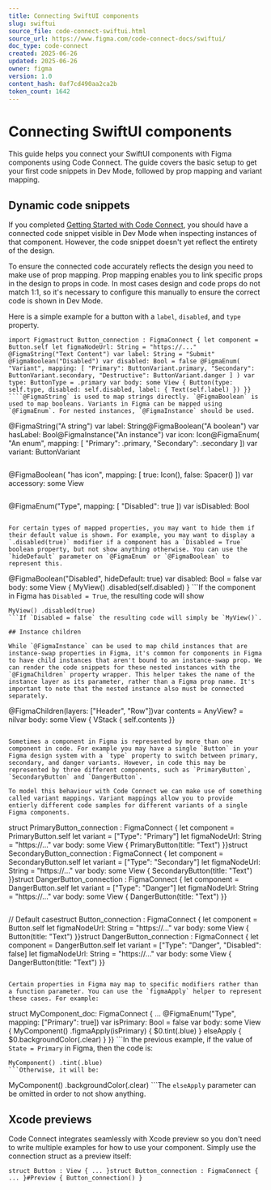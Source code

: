 ```yaml
---
title: Connecting SwiftUI components
slug: swiftui
source_file: code-connect-swiftui.html
source_url: https://www.figma.com/code-connect-docs/swiftui/
doc_type: code-connect
created: 2025-06-26
updated: 2025-06-26
owner: figma
version: 1.0
content_hash: 0af7cd490aa2ca2b
token_count: 1642
---
```

# Connecting SwiftUI components

This guide helps you connect your SwiftUI components with Figma components using Code Connect. The guide covers the basic setup to get your first code snippets in Dev Mode, followed by prop mapping and variant mapping.

## Dynamic code snippets

If you completed [Getting Started with Code Connect](/code-connect-docs/quickstart-guide/), you should have a connected code snippet visible in Dev Mode when inspecting instances of that component. However, the code snippet doesn't yet reflect the entirety of the design.

To ensure the connected code accurately reflects the design you need to make use of prop mapping. Prop mapping enables you to link specific props in the design to props in code. In most cases design and code props do not match 1:1, so it's necessary to configure this manually to ensure the correct code is shown in Dev Mode.

Here is a simple example for a button with a `label`, `disabled`, and `type` property.

```
import Figmastruct Button_connection : FigmaConnect { let component = Button.self let figmaNodeUrl: String = "https://..." @FigmaString("Text Content") var label: String = "Submit" @FigmaBoolean("Disabled") var disabled: Bool = false @FigmaEnum( "Variant", mapping: [ "Primary": ButtonVariant.primary, "Secondary": ButtonVariant.secondary, "Destructive": ButtonVariant.danger ] ) var type: ButtonType = .primary var body: some View { Button(type: self.type, disabled: self.disabled, label: { Text(self.label) }) }}
````@FigmaString` is used to map strings directly. `@FigmaBoolean` is used to map booleans. Variants in Figma can be mapped using `@FigmaEnum`. For nested instances, `@FigmaInstance` should be used.

```
@FigmaString("A string") var label: String@FigmaBoolean("A boolean") var hasLabel: Bool@FigmaInstance("An instance") var icon: Icon@FigmaEnum( "An enum", mapping: [ "Primary": .primary, "Secondary": .secondary ]) var variant: ButtonVariant
```For more advanced mapping, where properties in Figma and code do not match 1:1, Code Connect also allows you to specify your own mapping. For example, mapping a boolean from Figma to whether to display an icon or a spacer accessory.

```
@FigmaBoolean( "has icon", mapping: [ true: Icon(), false: Spacer() ]) var accessory: some View
```Or setting a boolean to true when a specific enum option is specified in Figma.

```
@FigmaEnum("Type", mapping: [ "Disabled": true ]) var isDisabled: Bool
```### Hiding Default Values

For certain types of mapped properties, you may want to hide them if their default value is shown. For example, you may want to display a `.disabled(true)` modifier if a component has a `Disabled = True` boolean property, but not show anything otherwise. You can use the `hideDefault` parameter on `@FigmaEnum` or `@FigmaBoolean` to represent this.

```
 @FigmaBoolean("Disabled", hideDefault: true) var disabled: Bool = false var body: some View { MyView() .disabled(self.disabled) }
```If the component in Figma has `Disabled = True`, the resulting code will show

```
MyView() .disabled(true)
```If `Disabled = false` the resulting code will simply be `MyView()`.

## Instance children

While `@FigmaInstance` can be used to map child instances that are instance-swap properties in Figma, it's common for components in Figma to have child instances that aren't bound to an instance-swap prop. We can render the code snippets for these nested instances with the `@FigmaChildren` property wrapper. This helper takes the name of the instance layer as its parameter, rather than a Figma prop name. It's important to note that the nested instance also must be connected separately.

```
@FigmaChildren(layers: ["Header", "Row"])var contents = AnyView? = nilvar body: some View { VStack { self.contents }}
```## Variant mapping

Sometimes a component in Figma is represented by more than one component in code. For example you may have a single `Button` in your Figma design system with a `type` property to switch between primary, secondary, and danger variants. However, in code this may be represented by three different components, such as `PrimaryButton`, `SecondaryButton` and `DangerButton`.

To model this behaviour with Code Connect we can make use of something called variant mappings. Variant mappings allow you to provide entierly different code samples for different variants of a single Figma components.

```
struct PrimaryButton_connection : FigmaConnect { let component = PrimaryButton.self let variant = ["Type": "Primary"] let figmaNodeUrl: String = "https://..." var body: some View { PrimaryButton(title: "Text") }}struct SecondaryButton_connection : FigmaConnect { let component = SecondaryButton.self let variant = ["Type": "Secondary"] let figmaNodeUrl: String = "https://..." var body: some View { SecondaryButton(title: "Text") }}struct DangerButton_connection : FigmaConnect { let component = DangerButton.self let variant = ["Type": "Danger"] let figmaNodeUrl: String = "https://..." var body: some View { DangerButton(title: "Text") }}
```In some complex cases you may also want to map a code component to a combination of variants in Figma.

```
// Default casestruct Button_connection : FigmaConnect { let component = Button.self let figmaNodeUrl: String = "https://..." var body: some View { Button(title: "Text") }}struct DangerButton_connection : FigmaConnect { let component = DangerButton.self let variant = ["Type": "Danger", "Disabled": false] let figmaNodeUrl: String = "https://..." var body: some View { DangerButton(title: "Text") }}
```## Conditionally applying modifiers

Certain properties in Figma may map to specific modifiers rather than a function parameter. You can use the `figmaApply` helper to represent these cases. For example:

```
struct MyComponent_doc: FigmaConnect { ... @FigmaEnum("Type", mapping: ["Primary": true]) var isPrimary: Bool = false var body: some View { MyComponent() .figmaApply(isPrimary) { $0.tint(.blue) } elseApply { $0.backgroundColor(.clear) } }}
```In the previous example, if the value of `State = Primary` in Figma, then the code is:

```
MyComponent() .tint(.blue)
```Otherwise, it will be:

```
MyComponent() .backgroundColor(.clear)
```The `elseApply` parameter can be omitted in order to not show anything.

## Xcode previews

Code Connect integrates seamlessly with Xcode preview so you don't need to write multiple examples for how to use your component. Simply use the connection struct as a preview itself:

```
struct Button : View { ... }struct Button_connection : FigmaConnect { ... }#Preview { Button_connection() }
```